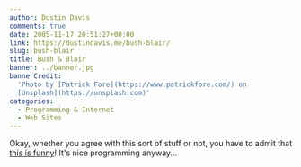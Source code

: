 ```yaml
---
author: Dustin Davis
comments: true
date: 2005-11-17 20:51:27+00:00
link: https://dustindavis.me/bush-blair/
slug: bush-blair
title: Bush & Blair
banner: ../banner.jpg
bannerCredit:
  'Photo by [Patrick Fore](https://www.patrickfore.com/) on
  [Unsplash](https://unsplash.com)'
categories:
  - Programming & Internet
  - Web Sites
---
```


Okay, whether you agree with this sort of stuff or not, you have to admit that
[this is funny](http://www.andyfoulds.co.uk/amusement/bushv2.htm)! It's nice
programming anyway...
